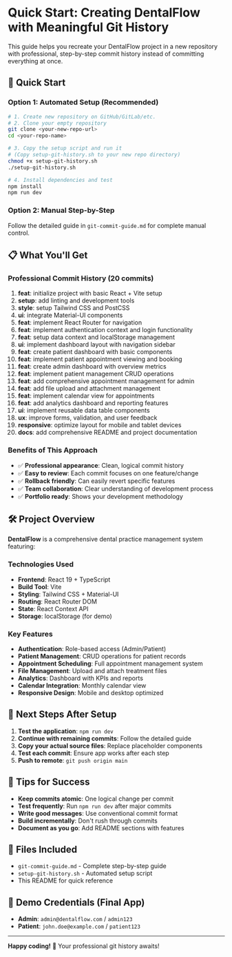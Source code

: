 # Quick Start: Creating DentalFlow with Meaningful Git History

This guide helps you recreate your DentalFlow project in a new repository with professional, step-by-step commit history instead of committing everything at once.

## 🚀 Quick Start

### Option 1: Automated Setup (Recommended)
```bash
# 1. Create new repository on GitHub/GitLab/etc.
# 2. Clone your empty repository
git clone <your-new-repo-url>
cd <your-repo-name>

# 3. Copy the setup script and run it
# (Copy setup-git-history.sh to your new repo directory)
chmod +x setup-git-history.sh
./setup-git-history.sh

# 4. Install dependencies and test
npm install
npm run dev
```

### Option 2: Manual Step-by-Step
Follow the detailed guide in `git-commit-guide.md` for complete manual control.

## 📋 What You'll Get

### Professional Commit History (20 commits)
1. **feat**: initialize project with basic React + Vite setup
2. **setup**: add linting and development tools  
3. **style**: setup Tailwind CSS and PostCSS
4. **ui**: integrate Material-UI components
5. **feat**: implement React Router for navigation
6. **feat**: implement authentication context and login functionality
7. **feat**: setup data context and localStorage management
8. **ui**: implement dashboard layout with navigation sidebar
9. **feat**: create patient dashboard with basic components
10. **feat**: implement patient appointment viewing and booking
11. **feat**: create admin dashboard with overview metrics
12. **feat**: implement patient management CRUD operations
13. **feat**: add comprehensive appointment management for admin
14. **feat**: add file upload and attachment management
15. **feat**: implement calendar view for appointments
16. **feat**: add analytics dashboard and reporting features
17. **ui**: implement reusable data table components
18. **ux**: improve forms, validation, and user feedback
19. **responsive**: optimize layout for mobile and tablet devices
20. **docs**: add comprehensive README and project documentation

### Benefits of This Approach
- ✅ **Professional appearance**: Clean, logical commit history
- ✅ **Easy to review**: Each commit focuses on one feature/change
- ✅ **Rollback friendly**: Can easily revert specific features
- ✅ **Team collaboration**: Clear understanding of development process
- ✅ **Portfolio ready**: Shows your development methodology

## 🛠️ Project Overview

**DentalFlow** is a comprehensive dental practice management system featuring:

### Technologies Used
- **Frontend**: React 19 + TypeScript
- **Build Tool**: Vite
- **Styling**: Tailwind CSS + Material-UI
- **Routing**: React Router DOM
- **State**: React Context API
- **Storage**: localStorage (for demo)

### Key Features
- **Authentication**: Role-based access (Admin/Patient)
- **Patient Management**: CRUD operations for patient records
- **Appointment Scheduling**: Full appointment management system
- **File Management**: Upload and attach treatment files
- **Analytics**: Dashboard with KPIs and reports
- **Calendar Integration**: Monthly calendar view
- **Responsive Design**: Mobile and desktop optimized

## 📝 Next Steps After Setup

1. **Test the application**: `npm run dev`
2. **Continue with remaining commits**: Follow the detailed guide
3. **Copy your actual source files**: Replace placeholder components
4. **Test each commit**: Ensure app works after each step
5. **Push to remote**: `git push origin main`

## 🎯 Tips for Success

- **Keep commits atomic**: One logical change per commit
- **Test frequently**: Run `npm run dev` after major commits  
- **Write good messages**: Use conventional commit format
- **Build incrementally**: Don't rush through commits
- **Document as you go**: Add README sections with features

## 📁 Files Included

- `git-commit-guide.md` - Complete step-by-step guide
- `setup-git-history.sh` - Automated setup script
- This README for quick reference

## 🔗 Demo Credentials (Final App)

- **Admin**: `admin@dentalflow.com` / `admin123`
- **Patient**: `john.doe@example.com` / `patient123`

---

**Happy coding!** 🎉 Your professional git history awaits!